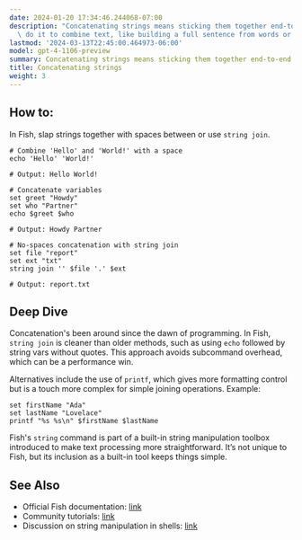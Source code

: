 ```yaml
---
date: 2024-01-20 17:34:46.244068-07:00
description: "Concatenating strings means sticking them together end-to-end. Programmers\
  \ do it to combine text, like building a full sentence from words or creating\u2026"
lastmod: '2024-03-13T22:45:00.464973-06:00'
model: gpt-4-1106-preview
summary: Concatenating strings means sticking them together end-to-end.
title: Concatenating strings
weight: 3
---
```


## How to:
In Fish, slap strings together with spaces between or use `string join`.

```fish
# Combine 'Hello' and 'World!' with a space
echo 'Hello' 'World!'

# Output: Hello World!

# Concatenate variables
set greet "Howdy"
set who "Partner"
echo $greet $who

# Output: Howdy Partner

# No-spaces concatenation with string join
set file "report"
set ext "txt"
string join '' $file '.' $ext

# Output: report.txt
```

## Deep Dive
Concatenation's been around since the dawn of programming. In Fish, `string join` is cleaner than older methods, such as using `echo` followed by string vars without quotes. This approach avoids subcommand overhead, which can be a performance win.

Alternatives include the use of `printf`, which gives more formatting control but is a touch more complex for simple joining operations. Example:

```fish
set firstName "Ada"
set lastName "Lovelace"
printf "%s %s\n" $firstName $lastName
```

Fish's `string` command is part of a built-in string manipulation toolbox introduced to make text processing more straightforward. It’s not unique to Fish, but its inclusion as a built-in tool keeps things simple.

## See Also
- Official Fish documentation: [link](https://fishshell.com/docs/current/cmds/string.html)
- Community tutorials: [link](https://fishshell.com/docs/current/tutorial.html#tutorial)
- Discussion on string manipulation in shells: [link](https://unix.stackexchange.com/questions/131766/why-does-my-shell-script-choke-on-whitespace-or-other-special-characters)
